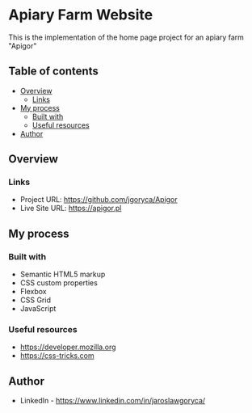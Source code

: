 # Apiary Farm Website

This is the implementation of the home page project for an apiary farm "Apigor"

## Table of contents

- [Overview](#overview)
   - [Links](#links)
- [My process](#my-process)
  - [Built with](#built-with)
  - [Useful resources](#useful-resources)
- [Author](#author)


## Overview


### Links

- Project URL: https://github.com/jgoryca/Apigor
- Live Site URL: https://apigor.pl

## My process

### Built with

- Semantic HTML5 markup
- CSS custom properties
- Flexbox
- CSS Grid
- JavaScript


### Useful resources

- https://developer.mozilla.org
- https://css-tricks.com



## Author

- LinkedIn - https://www.linkedin.com/in/jaroslawgoryca/


